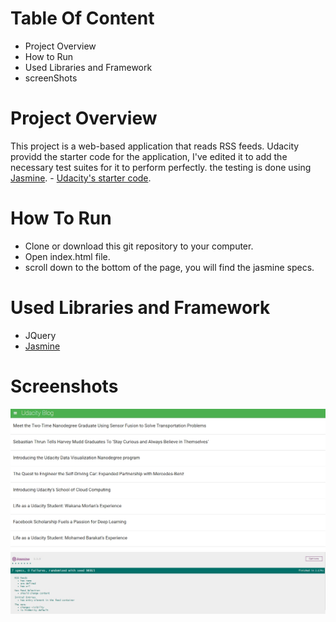 # Table Of Content

* Project Overview
* How to Run
* Used Libraries and Framework
* screenShots


# Project Overview

This project is a web-based application that reads RSS feeds.
Udacity providd the starter code for the application, I've edited it to add the necessary test suites for it to perform perfectly.
the testing is done using [Jasmine](http://jasmine.github.io/).
	- [Udacity's starter code](https://github.com/udacity/frontend-nanodegree-feedreader).

# How To Run

* Clone or download this git repository to your computer.
* Open index.html file.
* scroll down to the bottom of the page, you will find the jasmine specs.

# Used Libraries and Framework

* JQuery
* [Jasmine](https://jasmine.github.io/) 

# Screenshots

![ScreenShot1](images/screenshots/ss1.jpg)
![ScreenShot1](images/screenshots/ss2.jpg)